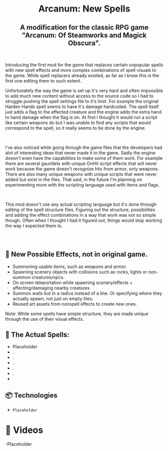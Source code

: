 <h1 align='center'>Arcanum: New Spells</h1>
<h2 align='center'>A modification for the classic RPG game "Arcanum: Of Steamworks and Magick Obscura".</h2>

&nbsp;

<p>Introducing the first mod for the game that replaces certain unpopular spells with new spell effects and more complex combinations of spell visuals to the game. While spell replacers already existed, as far as I know this is the first one editing them to such extent.</p>

<p>Unfortunately the way the game is set up it's very hard and often impossible to add much new content without access to the source code so I had to struggle pushing the spell settings file to it's limit. For example
the original Harden Hands spell seems to have it's damage hardcoded. The spell itself just adds a flag to the affected creature and the engine adds the extra hand to hand damage when the flag is on. At first I thought it would run a script like certain weapons do but 
I was unable to find any scripts that would correspond to the spell, so it really seems to be done by the engine. </p> &nbsp;

<p>I've also noticed while going through the game files that the developers had alot of interesting ideas that never made it to the game. Sadly the engine doesn't even have the capabilities to make some of them work. For example there are several gauntlets with unique OnHit script effects 
that will never work because the game doesn't recognize hits from armor, only weapons. There are also many unique weapons with unique scripts that were never added but exist in the files. That said, in the future I'm planning on experimenting more with the scripting language used with items and flags.</p>

&nbsp; &nbsp;

<p>This mod doesn't use any actual scripting language but it's done through editing of the spell structure files. Figuring out the structure, possibilities and adding the effect combinations in a way that work was not so simple though. Often when I thought I had it figured out, things would stop working the way I expected them to. </p>

&nbsp; &nbsp;


<h1 align='center'>
  
## 🎯 New Possible Effects, not in original game.
- Summoning usable items, such as weapons and armor.
- Spawning scenery objects with collisions such as rocks, lights or non-summon creatures/npcs.
- On screen teleportation while spawning scenery/effects + affecting/damaging nearby creatures
- Summon walls but in a radius instead of a line. Or specifying where they actually spawn, not just on empty tiles.
- Reused art assets from nonspell effects to create new ones.

<p>Note: While some spells have simple structure, they are made unique through the use of their visual effects.</p>

## 🎯 The Actual Spells:
- Placeholder
- .
- .
- .
- .
- .
- 


## 📦 Technologies
- `Placeholder`


# 🍿 Videos

-Placeholder
